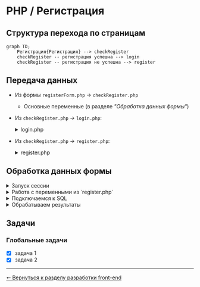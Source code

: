# PHP / Регистрация
## Структура перехода по страницам
```mermaid
graph TD;
	Регистрация{Регистрация} --> checkRegister
	checkRegister -- регистрация успешна --> login
	checkRegister -- регистрация не успешна --> register
```

## Передача данных
* Из формы `registerForm.php` -> `checkRegister.php`
  * Основные переменные (в разделе *"Обработка данных формы"*)
* Из `checkRegister.php` -> `login.php`:
  <details>
  <summary>
  login.php
  </summary>
  
  ```
  // Возвращаемся из registerForm.php с инфой о том, что мы зарегались, или ничего не отображаем, если мы тут впервые
  <p class="login-form__valid">
    <?php
      if (isset($_SESSION['iAmRegister']) && $_SE['iAmRegister'] === 'on') {
        echo "Регистрация прошла успешно! Тепможноавторизоваться:";
        $_SESSION['iAmRegister'] = '';
      } else {
        echo "";
      }
    ?>
  </p>
  ```
  </details>
  
* Из `checkRegister.php` -> `register.php`:
  <details>
  <summary>
  register.php
  </summary>
  
  ```
  // Возвращаемся с инфой о том, что такой пользователь у нас уже есть, или не отображаем ничего
  <p class="alreadyExist incorrect-text" id="errorUser">
    <?php
      if (isset($_SESSION['alreadyExist']) && $['alreadyExist'] ===   true)   {
        echo "Пользователь с таким логином у нас уже естьПридумай     что-нибудь оригинальнее";
        $_SESSION['alreadyExist'] = false;
      } else {
        echo "";
      }
    ?>
  </p>
  ```
  </details>

## Обработка данных формы
<details>
<summary>
Запуск сессии
</summary>

```
session_start();
```

</details>

<details>
<summary>
Работа с переменными из `register.php`
</summary>

```
$login = filter_var(trim($_POST['registerLogin']));
$_SESSION['alreadyExist'] = false; // Для передачи в register.php / Если пользователь с таким login уже существует

$password = filter_var(trim($_POST['registerPassword']));
$password = md5($password."myBossIsGay"); // Хешируем

$fullAvatar = $_POST['avatar'];
$leftLeg = $_POST['leftLeg'];
$rightLeg = $_POST['rightLeg'];
$trousers = filter_var(trim($_POST['registerTrousers']));
$registerPotato = $_POST['registerPotato'];
$registerExperiments = $_POST['registerExperiments'];

$_SESSION['iAmRegister'] = $_POST['registerHealth']; // Для передачи в login.php / Сообщаем, что регистрация прошла успешно

$parseAvatar = parse_url($fullAvatar);
$avatar = isset($parseAvatar['path']) ? $parseAvatar['path'] : ''; // Сокращаем ссылку на аватарку

if ($registerPotato === "on") {
  $registerPotato = "1";
} else {
  $registerPotato = "0";
} // Любим ли мы картошку, конвертируем в понятный sql язык

if ($registerExperiments === "on") {
  $registerExperiments = "1";
} else {
  $registerExperiments = "0";
} // Проводили ли над нами опыты, конвертируем в понятный sql язык
```

</details>

<details>
<summary>
Подключаемся к SQL
</summary>

```
// подключаемся к SQL
$dataBase = new mysqli('localhost', 'root', '', 'KirGenDB');

// Подготовка запроса SQL, проверка списка login
$query = "SELECT * FROM `users` WHERE login = '$login'";

// Выполнение запроса к SQL по поводу login
$result = $dataBase->query($query);
```

</details>

<details>
<summary>
Обрабатываем результаты
</summary>

```
if ($result->num_rows > 0) { // Если такой пользователь уже существует, возвращаемся
  $_SESSION['alreadyExist'] = true;
  header('Location: /register.php');
  $dataBase->close();
} else { // Если такого пользователя ещё нет, создаём
  $dataBase->query("INSERT INTO `users` (`login`, `password`, `avatar`, `leftLeg`, `rightLeg`, `trousers`, `potato`, `experiments`, `health`, `item1`, `item2`, `item3`, `item4`, `item5`, `item6`, `item7`, `item8`, `item9`, `ending1`, `ending2`, `ending3`, `ending4`, `ending5`, `ending6`, `ending7`, `ending8`, `ending9`, `ending10`, `ending11`, `ending12`, `ending13`, `ending14`, `ending15`, `ending16`, `message`, `option1`, `option2`, `option3`, `option4`, `option5`, `option6`, `option7`, `option8`, `option9`, `option10`) VALUES ('$login', '$password', '$avatar', '$leftLeg', '$rightLeg', '$trousers', '$registerPotato', '$registerExperiments', '100', '0', '0', '0', '0', '0', '0', '0', '0', '0', '0', '0', '0', '0', '0', '0', '0', '0', '0', '0', '0', '0', '0', '0', '0', '0', '', '0', '0', '0', '0', '0', '0', '0', '0', '0', '0')");

  $dataBase->close();

  header('Location: /login.php');
}
```

</details>

## Задачи
### **Глобальные задачи**
- [x] задача 1
- [x] задача 2

***
[🠔 Вернуться к разделу разработки front-end](https://github.com/KirGenHeart/documentation/blob/main/front-end/front-end-dev.md)